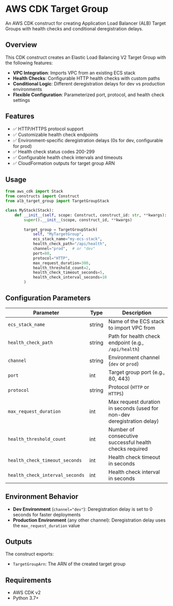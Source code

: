 # AWS CDK Target Group

An AWS CDK construct for creating Application Load Balancer (ALB) Target Groups with health checks and conditional deregistration delays.

## Overview

This CDK construct creates an Elastic Load Balancing V2 Target Group with the following features:

- **VPC Integration**: Imports VPC from an existing ECS stack
- **Health Checks**: Configurable HTTP health checks with custom paths
- **Conditional Logic**: Different deregistration delays for dev vs production environments
- **Flexible Configuration**: Parameterized port, protocol, and health check settings

## Features

- ✅ HTTP/HTTPS protocol support
- ✅ Customizable health check endpoints
- ✅ Environment-specific deregistration delays (0s for dev, configurable for prod)
- ✅ Health check status codes 200-299
- ✅ Configurable health check intervals and timeouts
- ✅ CloudFormation outputs for target group ARN

## Usage

```python
from aws_cdk import Stack
from constructs import Construct
from alb_target_group import TargetGroupStack

class MyStack(Stack):
    def __init__(self, scope: Construct, construct_id: str, **kwargs):
        super().__init__(scope, construct_id, **kwargs)
        
        target_group = TargetGroupStack(
            self, "MyTargetGroup",
            ecs_stack_name="my-ecs-stack",
            health_check_path="/api/health",
            channel="prod",  # or "dev"
            port=80,
            protocol="HTTP",
            max_request_duration=300,
            health_threshold_count=2,
            health_check_timeout_seconds=5,
            health_check_interval_seconds=10
        )
```

## Configuration Parameters

| Parameter | Type | Description |
|-----------|------|-------------|
| `ecs_stack_name` | string | Name of the ECS stack to import VPC from |
| `health_check_path` | string | Path for health check endpoint (e.g., `/api/health`) |
| `channel` | string | Environment channel (`dev` or `prod`) |
| `port` | int | Target group port (e.g., 80, 443) |
| `protocol` | string | Protocol (`HTTP` or `HTTPS`) |
| `max_request_duration` | int | Max request duration in seconds (used for non-dev deregistration delay) |
| `health_threshold_count` | int | Number of consecutive successful health checks required |
| `health_check_timeout_seconds` | int | Health check timeout in seconds |
| `health_check_interval_seconds` | int | Health check interval in seconds |

## Environment Behavior

- **Dev Environment** (`channel="dev"`): Deregistration delay is set to 0 seconds for faster deployments
- **Production Environment** (any other channel): Deregistration delay uses the `max_request_duration` value

## Outputs

The construct exports:
- `TargetGroupArn`: The ARN of the created target group

## Requirements

- AWS CDK v2
- Python 3.7+